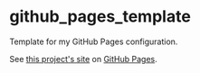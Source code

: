 # github_pages_template
Template for my GitHub Pages configuration.

See [this project's site](https://wpafbo79.github.io/github_pages_template/) on [GitHub Pages](https://pages.github.com/).
